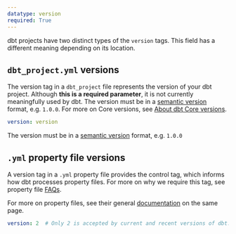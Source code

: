 ```yaml
---
datatype: version
required: True
---
```


dbt projects have two distinct types of the `version` tags. This field has a different meaning depending on its location.

## `dbt_project.yml` versions

The version tag in a `dbt_project` file represents the version of your dbt project. Although **this is a required parameter**, it is not currently meaningfully used by dbt. The version must be in a [semantic version](https://semver.org/) format, e.g. `1.0.0`. For more on Core versions, see [About dbt Core versions](/docs/dbt-versions/core).
<File name='dbt_project.yml'>

```yml
version: version
```

</File>


The version must be in a [semantic version](https://semver.org/) format, e.g. `1.0.0`

##  `.yml` property file versions

A version tag in a `.yml` property file provides the control tag, which informs how dbt processes property files. For more on why we require this tag, see property file [FAQs](reference/configs-and-properties#faqs).

For more on property files, see their general [documentation](reference/configs-and-properties#where-can-i-define-properties) on the same page.
<File name='<any valid filename>.yml'>

```yml
version: 2  # Only 2 is accepted by current and recent versions of dbt.
```

</File>
